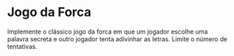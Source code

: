 # Jogo da Forca

Implemente o clássico jogo da forca em que um jogador escolhe uma palavra secreta e outro jogador tenta adivinhar as letras. Limite o número de tentativas.